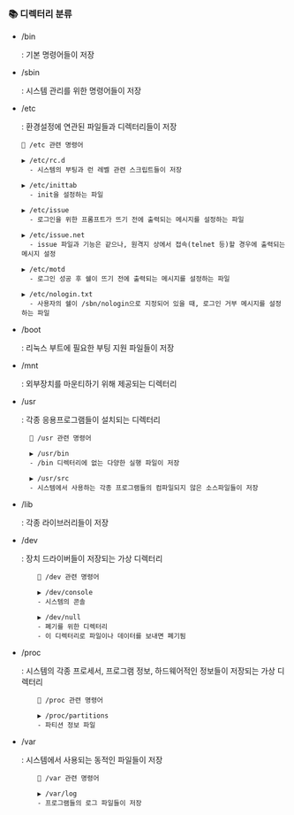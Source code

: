 ### 📚 디렉터리 분류

- /bin

    : 기본 명령어들이 저장

- /sbin

    : 시스템 관리를 위한 명령어들이 저장

- /etc

    : 환경설정에 연관된 파일들과 디렉터리들이 저장

      👀 /etc 관련 명령어

      ▶️ /etc/rc.d
        - 시스템의 부팅과 런 레벨 관련 스크립트들이 저장

      ▶️ /etc/inittab
        - init을 설정하는 파일

      ▶️ /etc/issue
        - 로그인을 위한 프롬프트가 뜨기 전에 출력되는 메시지를 설정하는 파일

      ▶️ /etc/issue.net
        - issue 파일과 기능은 같으나, 원격지 상에서 접속(telnet 등)할 경우에 출력되는 메시지 설정

      ▶️ /etc/motd
        - 로그인 성공 후 쉘이 뜨기 전에 출력되는 메시지를 설정하는 파일

      ▶️ /etc/nologin.txt
        - 사용자의 쉘이 /sbn/nologin으로 지정되어 있을 때, 로그인 거부 메시지를 설정하는 파일

- /boot

    : 리눅스 부트에 필요한 부팅 지원 파일들이 저장

- /mnt

    : 외부장치를 마운티하기 위해 제공되는 디렉터리

- /usr

    : 각종 응용프로그램들이 설치되는 디렉터리

        👀 /usr 관련 명령어

        ▶️ /usr/bin
        - /bin 디렉터리에 없는 다양한 실행 파일이 저장

        ▶️ /usr/src
        - 시스템에서 사용하는 각종 프로그램들의 컴파일되지 않은 소스파일들이 저장


- /lib

    : 각종 라이브러리들이 저장

- /dev

    : 장치 드라이버들이 저장되는 가상 디렉터리

          👀 /dev 관련 명령어

          ▶️ /dev/console
          - 시스템의 콘솔

          ▶️ /dev/null
          - 폐기를 위한 디렉터리
          - 이 디렉터리로 파일이나 데이터를 보내면 폐기됨

- /proc
      
    : 시스템의 각종 프로세서, 프로그램 정보, 하드웨어적인 정보들이 저장되는 가상 디렉터리

          👀 /proc 관련 명령어

          ▶️ /proc/partitions
          - 파티션 정보 파일

- /var

    : 시스템에서 사용되는 동적인 파일들이 저장

          👀 /var 관련 명령어

          ▶️ /var/log
          - 프로그램들의 로그 파일들이 저장
